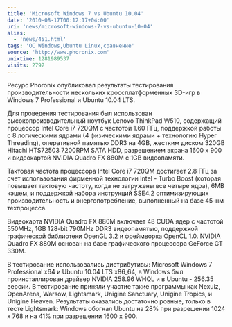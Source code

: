 ```yaml
---
title: 'Microsoft Windows 7 vs Ubuntu 10.04'
date: '2010-08-17T00:12:17+04:00'
uri: 'news/microsoft-windows-7-vs-ubuntu-10-04'
alias: 
  - 'news/451.html'
tags: 'ОС Windows,Ubuntu Linux,сравнение'
source: 'http://www.phoronix.com'
unixtime: 1281989537
visits: 2792
---
```

Ресурс Phoronix опубликовал результаты тестирования производительности нескольких кроссплатформенных 3D-игр в Windows 7 Professional и Ubuntu 10.04 LTS. 

Для проведения тестирования был использован высокопроизводительный ноутбук Lenovo ThinkPad W510, содержащий  процессор Intel Core i7 720QM с частотой 1.60 ГГц, поддержкой работы с 8 логическими ядрами (4 физическими ядрами + технологию Hyper Threading), оперативной памятью DDR3 на 4GB, жестким диском 320GB Hitachi HTS72503 7200RPM SATA HDD, разрешением экрана 1600 x 900 и видеокартой NVIDIA Quadro FX 880M с 1GB видеопамяти.

Тактовая частота процессора Intel Core i7 720QM достигает 2.8 ГГц за счет использования фирменной технологии Intel - Turbo Boost (которая повышает тактовую частоту, когда не загружены все четыре ядра), 6MB кэшем, и поддержкой набора инструкций SSE4.2 оптимизирующих производительность и энергопотребление, выполненный на базе 45-нм техпроцесса. 

Видеокарта NVIDIA Quadro FX 880M включает 48 CUDA ядер с частотой 550MHz, 1GB 128-bit 790MHz DDR3 видеопамятью, поддержкой графической библиотеки OpenGL 3.2 и фреймворка OpenCL 1.0. NVIDIA Quadro FX 880M основан на базе графического процессора GeForce GT 330M.

В тестирование использовались дистрибутивы: Microsoft Windows 7 Professional x64 и Ubuntu 10.04 LTS x86\_64, в Windows был проинсталлирован драйвер NVIDIA 258.96 WHQL и в Ubuntu - 256.35 версии. В тестирование приняли участие такие программы как Nexuiz, OpenArena, Warsow, Lightsmark, Unigine Sanctuary, Unigine Tropics, и Unigine Heaven. Результаты оказались достаточно ровные, только в тесте Lightsmark: Windows обогнал Ubuntu на 28%  при разрешении 1024 x 768 и на 41% при разрешении 1600 x 900.
